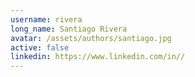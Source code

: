 ```yaml
---
username: rivera
long_name: Santiago Rivera
avatar: /assets/authors/santiago.jpg
active: false
linkedin: https://www.linkedin.com/in//
---
```

